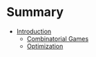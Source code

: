 # Summary

- [Introduction](./introduction.md)
    - [Combinatorial Games](./combinatorial-games/introduction.md)
    - [Optimization](./combinatorial-games/optimization.md)